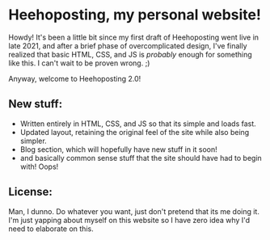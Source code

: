 # Heehoposting, my personal website!

Howdy! It's been a little bit since my first draft of Heehoposting went live in late 2021, and after a brief phase of overcomplicated design, I've finally realized that basic HTML, CSS, and JS is _probably_ enough for something like this. I can't wait to be proven wrong. ;)

Anyway, welcome to Heehoposting 2.0!

## New stuff:

- Written entirely in HTML, CSS, and JS so that its simple and loads fast.
- Updated layout, retaining the original feel of the site while also being simpler.
- Blog section, which will hopefully have new stuff in it soon!
- and basically common sense stuff that the site should have had to begin with! Oops!

## License:

Man, I dunno. Do whatever you want, just don't pretend that its me doing it. I'm just yapping about myself on this website so I have zero idea why I'd need to elaborate on this.
